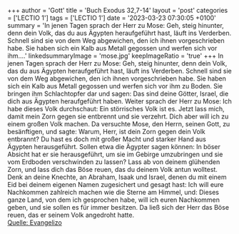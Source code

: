 +++
author = 'Gott'
title = 'Buch Exodus 32,7-14'
layout = 'post'
categories = ['LECTIO 1']
tags = ['LECTIO 1']
date = '2023-03-23 07:30:05 +0100'
summary = 'In jenen Tagen sprach der Herr zu Mose: Geh, steig hinunter, denn dein Volk, das du aus Ägypten heraufgeführt hast, läuft ins Verderben. Schnell sind sie von dem Weg abgewichen, den ich ihnen vorgeschrieben habe. Sie haben sich ein Kalb aus Metall gegossen und werfen sich vor ihm....'
linkedsummaryImage = 'mose.jpg'
keepImageRatio = 'true'
+++
In jenen Tagen sprach der Herr zu Mose: Geh, steig hinunter, denn dein Volk, das du aus Ägypten heraufgeführt hast, läuft ins Verderben.
Schnell sind sie von dem Weg abgewichen, den ich ihnen vorgeschrieben habe. Sie haben sich ein Kalb aus Metall gegossen und werfen sich vor ihm zu Boden.<!--more--> Sie bringen ihm Schlachtopfer dar und sagen: Das sind deine Götter, Israel, die dich aus Ägypten heraufgeführt haben.
Weiter sprach der Herr zu Mose: Ich habe dieses Volk durchschaut: Ein störrisches Volk ist es.
Jetzt lass mich, damit mein Zorn gegen sie entbrennt und sie verzehrt. Dich aber will ich zu einem großen Volk machen.
Da versuchte Mose, den Herrn, seinen Gott, zu besänftigen, und sagte: Warum, Herr, ist dein Zorn gegen dein Volk entbrannt? Du hast es doch mit großer Macht und starker Hand aus Ägypten herausgeführt.
Sollen etwa die Ägypter sagen können: In böser Absicht hat er sie herausgeführt, um sie im Gebirge umzubringen und sie vom Erdboden verschwinden zu lassen? Lass ab von deinem glühenden Zorn, und lass dich das Böse reuen, das du deinem Volk antun wolltest.
Denk an deine Knechte, an Abraham, Isaak und Israel, denen du mit einem Eid bei deinem eigenen Namen zugesichert und gesagt hast: Ich will eure Nachkommen zahlreich machen wie die Sterne am Himmel, und: Dieses ganze Land, von dem ich gesprochen habe, will ich euren Nachkommen geben, und sie sollen es für immer besitzen.
Da ließ sich der Herr das Böse reuen, das er seinem Volk angedroht hatte.<br> [Quelle: Evangelizo](https://evangeliumtagfuertag.org/DE/gospel)